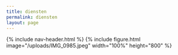 ```yaml
---
title: diensten
permalink: diensten
layout: page
---
```


{% include nav-header.html %}
{% include figure.html image="/uploads/IMG_0985.jpeg" width="100%" height="800" %}